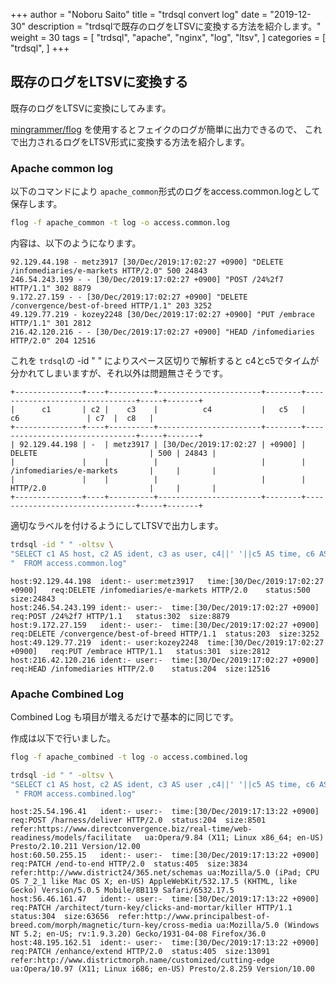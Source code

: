+++
author = "Noboru Saito"
title = "trdsql convert log"
date = "2019-12-30"
description = "trdsqlで既存のログをLTSVに変換する方法を紹介します。"
weight = 30
tags = [
    "trdsql",
    "apache",
    "nginx",
    "log",
    "ltsv",
]
categories = [
    "trdsql",
]
+++

## 既存のログをLTSVに変換する

既存のログをLTSVに変換にしてみます。

[mingrammer/flog](https://github.com/mingrammer/flog) を使用するとフェイクのログが簡単に出力できるので、
これで出力されるログをLTSV形式に変換する方法を紹介します。

### Apache common log

以下のコマンドにより `apache_common`形式のログをaccess.common.logとして保存します。

```sh
flog -f apache_common -t log -o access.common.log 
```

内容は、以下のようになります。

```
92.129.44.198 - metz3917 [30/Dec/2019:17:02:27 +0900] "DELETE /infomediaries/e-markets HTTP/2.0" 500 24843
246.54.243.199 - - [30/Dec/2019:17:02:27 +0900] "POST /24%2f7 HTTP/1.1" 302 8879
9.172.27.159 - - [30/Dec/2019:17:02:27 +0900] "DELETE /convergence/best-of-breed HTTP/1.1" 203 3252
49.129.77.219 - kozey2248 [30/Dec/2019:17:02:27 +0900] "PUT /embrace HTTP/1.1" 301 2812
216.42.120.216 - - [30/Dec/2019:17:02:27 +0900] "HEAD /infomediaries HTTP/2.0" 204 12516
```

これを `trdsql`の -id " " によりスペース区切りで解析すると c4とc5でタイムが分かれてしまいますが、それ以外は問題無さそうです。

```
+---------------+----+----------+-----------------------+--------+--------------------------------+-----+-------+
|      c1       | c2 |    c3    |          c4           |   c5   |               c6               | c7  |  c8   |
+---------------+----+----------+-----------------------+--------+--------------------------------+-----+-------+
| 92.129.44.198 | -  | metz3917 | [30/Dec/2019:17:02:27 | +0900] | DELETE                         | 500 | 24843 |
|               |    |          |                       |        | /infomediaries/e-markets       |     |       |
|               |    |          |                       |        | HTTP/2.0                       |     |       |
+---------------+----+----------+-----------------------+--------+--------------------------------+-----+-------+
```

適切なラベルを付けるようにしてLTSVで出力します。

```sh
trdsql -id " " -oltsv \
"SELECT c1 AS host, c2 AS ident, c3 as user, c4||' '||c5 AS time, c6 AS req, c7 AS status, c8 as size "\ 
"  FROM access.common.log"
```

```ltsv
host:92.129.44.198	ident:-	user:metz3917	time:[30/Dec/2019:17:02:27 +0900]	req:DELETE /infomediaries/e-markets HTTP/2.0	status:500	size:24843
host:246.54.243.199	ident:-	user:-	time:[30/Dec/2019:17:02:27 +0900]	req:POST /24%2f7 HTTP/1.1	status:302	size:8879
host:9.172.27.159	ident:-	user:-	time:[30/Dec/2019:17:02:27 +0900]	req:DELETE /convergence/best-of-breed HTTP/1.1	status:203	size:3252
host:49.129.77.219	ident:-	user:kozey2248	time:[30/Dec/2019:17:02:27 +0900]	req:PUT /embrace HTTP/1.1	status:301	size:2812
host:216.42.120.216	ident:-	user:-	time:[30/Dec/2019:17:02:27 +0900]	req:HEAD /infomediaries HTTP/2.0	status:204	size:12516
```

### Apache Combined Log

Combined Log も項目が増えるだけで基本的に同じです。

作成は以下で行いました。

```sh
flog -f apache_combined -t log -o access.combined.log
```

```sh
trdsql -id " " -oltsv \
"SELECT c1 AS host, c2 AS ident, c3 AS user ,c4||' '||c5 AS time, c6 AS req , c7 AS status, c8 AS size, c9 AS refer, c10 AS ua "\
 " FROM access.combined.log"
```

```ltsv
host:25.54.196.41	ident:-	user:-	time:[30/Dec/2019:17:13:22 +0900]	req:POST /harness/deliver HTTP/2.0	status:204	size:8501	refer:https://www.directconvergence.biz/real-time/web-readiness/models/facilitate	ua:Opera/9.84 (X11; Linux x86_64; en-US) Presto/2.10.211 Version/12.00
host:60.50.255.15	ident:-	user:-	time:[30/Dec/2019:17:13:22 +0900]	req:PATCH /end-to-end HTTP/2.0	status:405	size:3834	refer:http://www.district24/365.net/schemas	ua:Mozilla/5.0 (iPad; CPU OS 7_2_1 like Mac OS X; en-US) AppleWebKit/532.17.5 (KHTML, like Gecko) Version/5.0.5 Mobile/8B119 Safari/6532.17.5
host:56.46.161.47	ident:-	user:-	time:[30/Dec/2019:17:13:22 +0900]	req:PATCH /architect/turn-key/clicks-and-mortar/killer HTTP/1.1	status:304	size:63656	refer:http://www.principalbest-of-breed.com/morph/magnetic/turn-key/cross-media	ua:Mozilla/5.0 (Windows NT 5.2; en-US; rv:1.9.3.20) Gecko/1931-04-08 Firefox/36.0
host:48.195.162.51	ident:-	user:-	time:[30/Dec/2019:17:13:22 +0900]	req:PATCH /enhance/extend HTTP/2.0	status:405	size:13091	refer:http://www.districtmorph.name/customized/cutting-edge	ua:Opera/10.97 (X11; Linux i686; en-US) Presto/2.8.259 Version/10.00
```

